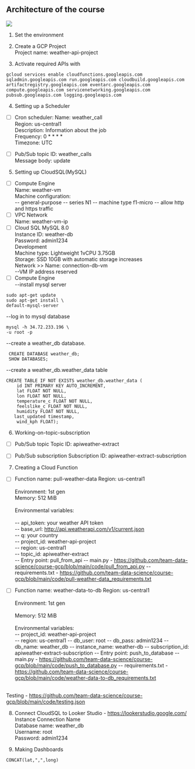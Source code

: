 ## Architecture of the course
<img src="https://github.com/team-data-science/course-gcp/blob/main/images/Architecture.png">


1. Set the environment
   
2. Create a GCP Project
<br/>Project name: weather-api-project

3. Activate required APIs with
```
gcloud services enable cloudfunctions.googleapis.com sqladmin.googleapis.com run.googleapis.com cloudbuild.googleapis.com artifactregistry.googleapis.com eventarc.googleapis.com compute.googleapis.com servicenetworking.googleapis.com pubsub.googleapis.com logging.googleapis.com
```
4. Setting up a Scheduler
- [ ] Cron scheduler:
Name: weather_call<br/> 
Region: us-central1<br/> 
Description: Information about the job<br/> 
Frequency: 0 * * * *<br/> 
Timezone: UTC<br/> 

- [ ] Pub/Sub topic ID: weather_calls<br/>
Message body: update<br/>

5. Setting up CloudSQL(MySQL)
- [ ] Compute Engine  
Name: weather-vm<br/>
Machine configuration:<br/>
  -- general-purpose
  -- series N1
  -- machine type f1-micro
  -- allow http and https traffic
 - [ ] VPC Network  
Name: weather-vm-ip<br/>
 - [ ] Cloud SQL
MySQL 8.0<br/>
Instance ID: weather-db<br/>
Password: admin1234<br/>
Development<br/>
Machine type: Lightweight 1vCPU 3.75GB<br/>
Storage: SSD 10GB with automatic storage increases<br/>
Network >> Name: connection-db-vm<br/>
--VM IP address reserved<br/>
- [ ] Compute Engine  
--install mysql server<br/>
```
sudo apt-get update
sudo apt-get install \
default-mysql-server
```
--log in to mysql database<br/>
```
mysql -h 34.72.233.196 \
-u root -p
```
--create a weather_db database.<br/>
```
 CREATE DATABASE weather_db;
 SHOW DATABASES; 
```
--create a weather_db.weather_data table<br/>
```
CREATE TABLE IF NOT EXISTS weather_db.weather_data (
  	id INT PRIMARY KEY AUTO_INCREMENT,
  	lat FLOAT NOT NULL,
  	lon FLOAT NOT NULL,
  	temperature_c FLOAT NOT NULL,
  	feelslike_c FLOAT NOT NULL,
  	humidity FLOAT NOT NULL,
   last_updated timestamp,
  	wind_kph FLOAT);
```

6. Working-on-topic-subscription  
- [ ] Pub/Sub topic
Topic ID: apiweather-extract<br/>

- [ ] Pub/Sub subscription
Subscription ID: apiweather-extract-subscription<br/>

7. Creating a Cloud Function
- [ ] Function name: pull-weather-data
Region: us-central1<br/>  
Environment: 1st gen<br/>
Memory: 512 MiB<br/>  
Environmental variables:<br/>  
   -- api_token: your weather API token  
   -- base_url: http://api.weatherapi.com/v1/current.json  
   -- q: your country  
   -- project_id: weather-api-project  
   -- region: us-central1  
   -- topic_id: apiweather-extract  
         -- Entry point: pull_from_api
         -- main.py - https://github.com/team-data-science/course-gcp/blob/main/code/pull_from_api.py
         -- requirements.txt - https://github.com/team-data-science/course-gcp/blob/main/code/pull-weather-data_requirements.txt

- [ ] Function name: weather-data-to-db
Region: us-central1<br/>  
Environment: 1st gen<br/>  
Memory: 512 MiB<br/>  
Environmental variables:<br/> 
   -- project_id: weather-api-project  
   -- region: us-central1 
   -- db_user: root
   -- db_pass: admin1234
   -- db_name: weather_db
   -- instance_name: weather-db
   -- subscription_id: apiweather-extract-subscription
         -- Entry point: push_to_database
         -- main.py - https://github.com/team-data-science/course-gcp/blob/main/code/push_to_database.py
         -- requirements.txt - https://github.com/team-data-science/course-gcp/blob/main/code/weather-data-to-db_requirements.txt

<br/> Testing - https://github.com/team-data-science/course-gcp/blob/main/code/testing.json

8. Connect CloudSQL to Looker Studio - https://lookerstudio.google.com/
Instance Connection Name<br/>
Database name: weather_db<br/>
Username: root<br/>
Password: admin1234<br/>

9. Making Dashboards
```
CONCAT(lat,",",long)
```
